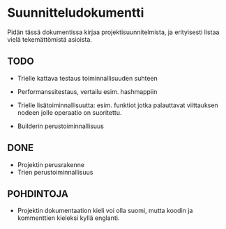 # Suunnitteludokumentti

Pidän tässä dokumentissa kirjaa projektisuunnitelmista, ja erityisesti listaa
vielä tekemättömistä asioista.

## TODO

- Trielle kattava testaus toiminnallisuuden suhteen
- Performanssitestaus, vertailu esim. hashmappiin


- Trielle lisätoiminnallisuutta: esim. funktiot jotka palauttavat viittauksen nodeen
jolle operaatio on suoritettu.
- Builderin perustoiminnallisuus


## DONE

- Projektin perusrakenne 
- Trien perustoiminnallisuus

## POHDINTOJA

- Projektin dokumentaation kieli voi olla suomi, mutta koodin ja kommenttien kieleksi
kyllä englanti.
